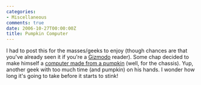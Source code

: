 ```yaml
---
categories:
- Miscellaneous
comments: true
date: 2006-10-27T00:00:00Z
title: Pumpkin Computer
---
```


I had to post this for the masses/geeks to enjoy (though chances are that you've already seen it if you're a <a href="http://www.gizmodo.com/" title="Gizmodo">Gizmodo</a> reader). Some chap decided to make himself a <a href="http://www.gizmodo.com/gadgets/pcs/pumpkin-computer-just-like-mom-used-to-make-209299.php" title="Pumpkin Computer: Just Like Mom Used to Make - Gizmodo">computer made from a pumpkin</a> (well, for the chassis). Yup, another geek with too much time (and pumpkin) on his hands. I wonder how long it's going to take before it starts to stink!
